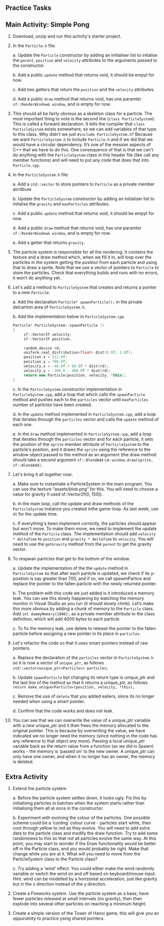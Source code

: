Practice Tasks
-------------

Main Activity: Simple Pong
--------

1. Download, unzip and run this activity's starter project.
2. In the `Particle.h` file:
  
    a. Update the `Particle` constructor by adding an initialiser list to initalise the `parent`, `position` and `velocity` attributes to the arguments passed to the constructor.
  
    b. Add a public `update` method that returns void, it should be empyt for now.

    c. Add two getters that return the `position` and the `velocity` attributes.

    d. Add a public `draw` method that returns void, has one paramter `sf::RenderWindow& window`, and is empty for now.

4. This should all be fairly obvious as a skeleton class for a particle. The most important thing to note is the second line (`class ParticleSystem`). This is called a forward declaration. It tells the compiler that `class ParticleSystem` exists somewhere, so we can add variables of that type to this class. Why didn’t we just `#include ParticleSystem.h`? Because we want `ParticleSystem.h` to include `Particle.h` and if we did that we would have a circular dependency. It’s one of the messier aspects of C++ that we have to do this. One consequence of that is that we can’t do anything with the `ParticleSystem` class in this header file (like call any member functions) and will need to put any code that does that into `Particle.cpp`.

5. In the `ParticleSystem.h` file:

     a. Add a `std::vector` to store pointers to `Particle` as a private member atrritbute

     b. Update the `ParticleSystem` constructor by adding an initialiser list to initalise the `gravity` and `maxParticles` attributes.

     c. Add a public `update` method that returns void, it should be empyt for now.

     d. Add a public `draw` method that returns void, has one paramter `sf::RenderWindow& window`, and is empty for now.

     e. Add a getter that returns `gravity`.

6. The particle system is responsible for all the rendering. It contains the texture and a draw method which, when we fill it in, will loop over the particles in the system getting the position from each particle and using that to draw a sprite. Note that we use a vector of pointers to `Particle` to store the particles. Check that everything builds and runs with no errors, it won’t do anything yet.

7. Let's add a method to `ParticleSystem` that creates and returns a pointer to a new `Particle`:

     a. Add the declaration `Particle* spawnParticle();` in the private delcartion area of `ParticleSystem.h`.

     b. Add the implementation below in `ParticleSystem.cpp`
     ~~~cpp
     Particle* ParticleSystem::spawnParticle ()
     {
          sf::Vector2f velocity;
          sf::Vector2f position;
      
          random_device rd;
          uniform_real_distribution<float> dist(0.0f, 1.0f);
          position.x = 512.0f;
          position.y = 700.0f;
          velocity.x = -40.0f + 80.0f * dist(rd);
          velocity.y = -100.0 - 400.0f * dist(rd);
          return new Particle(position, velocity, *this);
     } 
     ~~~

     c. In the `ParticleSystem` constructor implementation in `ParticleSystem.cpp`, add a loop that which calls the `spawnParticle` method and pushes each to the `particles` vector until `maxParticles` number of particles have been created.

     d. In the `update` method implemented in `ParticleSystem.cpp`, add a loop that iterates through the `particles` vector and calls the `update` method of each one.

     e. In the `draw` method implemented in `ParticleSystem.cpp`, add a loop that iterates through the `particles` vector and for each particle, it sets the position of the `sprite` member attribute of `ParticleSystem` to the particle's position, and it draws the `sprite` using the reference to the window object passed to the method as an argument (the draw method should take a second argument `sf::BlendAdd` i.e. `window.draw(sprite, sf::BlendAdd)`.

9. Let's bring it all together now:

    a. Make sure to instantiate a ParticleSystem in the main program. You can use the texture “assets/blob.png” for this. You will need to choose a value for gravity (I used sf::Vector2f(0, 150)).

    b. In the main loop, call the update and draw methods of the `ParticleSystem` instance you created inthe game-loop. As last week, use `dt` for the update time.

    c. If everything's been implement correctly, the particles should appear but won't move. To make them move, we need to implement the update method of the `Particle` class. The implementation should add `velocity * deltaTime` to `position` and `gravity * deltaTime` to `velocity`. You will need to use the `getGravity` method from the `parent` to get the gravity vector.

10. To respwan particles that get to the bottom of the window:
   
    a. Update the implementation of the the `update` method in `ParticleSystem` so that after each particle is updated, we check if its y-position is say greater than 700, and if so, we call spawmPartice and replace the pointer to the fallen particle with the newly returned pointer.

    b. The problem with this code we just added is it introduced a memory leak. You can see this slowly happening by watching the memory monitor in Visual Studio as you run (it should slowly climb). Let’s make this more obvious by adding a chunk of memory to the `Particle` class. Add `int dummyMemory[1000];` as a private member attribute to the class definition, which will add 4000 bytes to each particle.

    c. To fix the memory leak, use delete to release the pointer to the fallen particle before assigning a new pointer in its place in `particles`.

11. Let's refactor the code so that it uses smart pointers instead of raw pointers.

    a. Replace the declaration of the `particles` vector in `ParticleSystem.h` so it is now a vector of `unique_ptr`, as follows `std::vector<unique_ptr<Particle>> particles`;

    b. Update `spawnParticle` byt changing its return type is unique_ptr and the last line of the method so that it returns a unique_ptr, as follows `return make_unique<Particle>(position, velocity, *this);`

    c. Remove the use of `delete` that you added ealiers, since its no longer needed when using a smart pointer.

    d. Confirm that the code works and does not leak.

12. You can see that we can overwrite the value of a unique_ptr variable with a new unique_ptr and it then frees the memory allocated to the original pointer. This is because by overwriting the value, we have indicated we no longer need the memory (since nothing in the code has any reference to that object any more). Passing a local unique_ptr variable back as the return value from a function (as we did in Spawn) works - the memory is ‘passed on’ to the new owner. A unique_ptr can only have one owner, and when it no longer has an owner, the memory is deleted.
 
Extra Activity
------------

1. Extend the particle system

   a. Before the particle system settles down, it looks ugly. Fix this by initialising particles in batches when the system starts rather than initialising them all at once in the constructor.

   b. Experiment with evolving the colour of the particles. One possible scheme could be a ‘cooling’ colour curve - particles start white, then cool through yellow to red as they evolve. You will need to add extra data to the particle class and modify the draw function. Try to add some randomness to this so that not all particles evolve the same way. At this point, you may start to wonder if the Draw functionality would be better off in the Particle class, and you would probably be right. Make that change while you are at it. What will you need to move from the ParticleSystem class to the Particle class?

   c. Try adding a ‘wind’ effect. You could either make the wind randomly variable or switch the wind on and off based on keyboard/mouse input. Hint: wind can be modelled by a horizontal acceleration, just like gravity but in the x direction instead of the y direction.

2. Create a Fireworks system. Use the particle system as a base, have fewer particles released at small intervals (no gravity), then then explode into several other particles on reaching a minimum height.

3. Create a simple version of the Tower of Hanoi game, this will give you an oppurutnity to practice ysing shared pointers.



   
